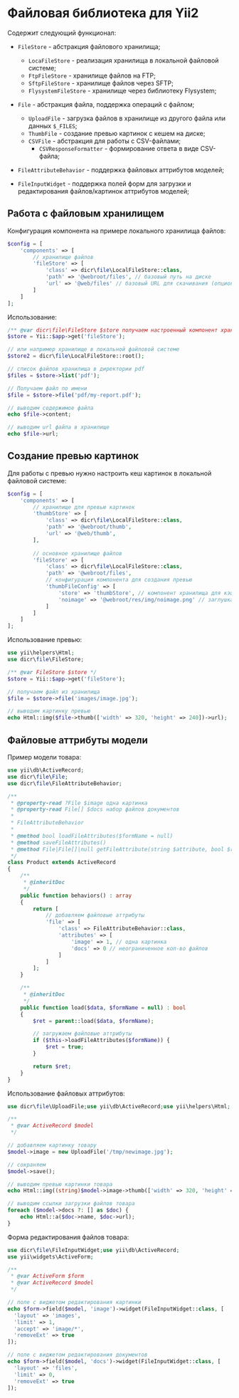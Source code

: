 # Файловая библиотека для Yii2

Содержит следующий функционал:

- `FileStore` - абстракция файлового хранилища;
    - `LocaFileStore` - реализация хранилища в локальной файловой системе;
    - `FtpFileStore` - хранилище файлов на FTP;
    - `SftpFileStore` - хранилище файлов через SFTP;
    - `FlysystemFileStore` - хранилище через библиотеку Flysystem;

- `File` - абстракция файла, поддержка операций с файлом;
    - `UploadFile` - загрузка файлов в хранилище из другого файла или данных `$_FILES`;
    - `ThumbFile` - создание превью картинок с кешем на диске;
    - `CSVFile` - абстракция для работы с CSV-файлами;
        - `CSVResponseFormatter` - формирование ответа в виде CSV-файла;

- `FileAttributeBehavior` - поддержка файловых аттрибутов моделей;

- `FileInputWidget` - поддержка полей форм для загрузки и редактирования файлов/картинок аттрибутов моделей;

## Работа с файловым хранилищем

Конфигурация компонента на примере локального хранилища файлов:

```php
$config = [
    'components' => [
        // хранилище файлов
        'fileStore' => [
            'class' => dicr\file\LocalFileStore::class,
            'path' => '@webroot/files', // базовый путь на диске
            'url' => '@web/files' // базовый URL для скачивания (опционально)
        ]
    ]
];
```

Использование:

```php
/** @var dicr\file\FileStore $store получаем настроенный компонент хранилища */
$store = Yii::$app->get('fileStore');

// или например хранилище в локальной файловой системе
$store2 = dicr\file\LocalFileStore::root();

// список файлов хранилища в директории pdf
$files = $store->list('pdf');

// Получаем файл по имени
$file = $store->file('pdf/my-report.pdf');

// выводим содержимое файла
echo $file->content;

// выводим url файла в хранилище
echo $file->url;
```

## Создание превью картинок

Для работы с превью нужно настроить кеш картинок в локальной файловой системе:

```php
$config = [
    'components' => [
        // хранилище для превью картинок
        'thumbStore' => [
            'class' => dicr\file\LocalFileStore::class,
            'path' => '@webroot/thumb',
            'url' => '@web/thumb',
        ],
    
        // основное хранилище файлов
        'fileStore' => [
            'class' => dicr\file\LocalFileStore::class,
            'path' => '@webroot/files',
            // конфигурация компонента для создания превью
            'thumbFileConfig' => [
                'store' => 'thumbStore', // компонент хранилища для кэша картинок
                'noimage' => '@webroot/res/img/noimage.png' // заглушка для создания превью несуществующих файлов моделей
            ]
        ]
    ]
];
```

Использование превью:

```php
use yii\helpers\Html;
use dicr\file\FileStore;

/** @var FileStore $store */
$store = Yii::$app->get('fileStore');

// получаем файл из хранилища
$file = $store->file('images/image.jpg');

// выводим картинку превью
echo Html::img($file->thumb(['width' => 320, 'height' => 240])->url);
```

## Файловые аттрибуты модели

Пример модели товара:

```php
use yii\db\ActiveRecord;
use dicr\file\File;
use dicr\file\FileAttributeBehavior;

/**
 * @property-read ?File $image одна картинка
 * @property-read File[] $docs набор файлов документов
 * 
 * FileAttributeBehavior
 * 
 * @method bool loadFileAttributes($formName = null)
 * @method saveFileAttributes()
 * @method File|File[]|null getFileAttribute(string $attribute, bool $refresh = false)
 */
class Product extends ActiveRecord
{
    /**
     * @inheritDoc
     */
    public function behaviors() : array
    {
        return [
            // добавляем файловые аттрибуты
            'file' => [
                'class' => FileAttributeBehavior::class,
                'attributes' => [
                    'image' => 1, // одна картинка
                    'docs' => 0 // неограниченное кол-во файлов
                ]
            ]   
        ];       
    }

    /**
     * @inheritDoc
     */
    public function load($data, $formName = null) : bool
    {
        $ret = parent::load($data, $formName);

        // загружаем файловые аттрибуты
        if ($this->loadFileAttributes($formName)) {
            $ret = true;
        }

        return $ret;
    }
}
```

Использование файловых аттрибутов:

```php
use dicr\file\UploadFile;use yii\db\ActiveRecord;use yii\helpers\Html;

/**
 * @var ActiveRecord $model
 */

// добавляем картинку товару
$model->image = new UploadFile('/tmp/newimage.jpg');

// сохраняем
$model->save();

// выводим превью картинки товара
echo Html::img((string)$model->image->thumb(['width' => 320, 'height' => 200]));

// выводим ссылки загрузки файлов товара
foreach ($model->docs ?: [] as $doc) {
    echo Html::a($doc->name, $doc->url);
}
```

Форма редактирования файлов товара:

```php
use dicr\file\FileInputWidget;use yii\db\ActiveRecord;
use yii\widgets\ActiveForm;

/**
 * @var ActiveForm $form
 * @var ActiveRecord $model
 */

// поле с виджетом редактирования картинки
echo $form->field($model, 'image')->widget(FileInputWidget::class, [
  'layout' => 'images',
  'limit' => 1,
  'accept' => 'image/*',
  'removeExt' => true
]);

// поле с виджетом редактирования документов
echo $form->field($model, 'docs')->widget(FileInputWidget::class, [
  'layout' => 'files',
  'limit' => 0,
  'removeExt' => true
]);
```
